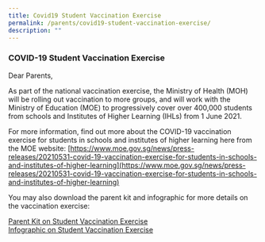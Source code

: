 ```yaml
---
title: Covid19 Student Vaccination Exercise
permalink: /parents/covid19-student-vaccination-exercise/
description: ""
---
```



### COVID-19 Student Vaccination Exercise

Dear Parents,

As part of the national vaccination exercise, the Ministry of Health (MOH) will be rolling out vaccination to more groups, and will work with the Ministry of Education (MOE) to progressively cover over 400,000 students from schools and Institutes of Higher Learning (IHLs) from 1 June 2021.

For more information, find out more about the COVID-19 vaccination exercise for students in schools and institutes of higher learning here from the MOE website: [https://www.moe.gov.sg/news/press-releases/20210531-covid-19-vaccination-exercise-for-students-in-schools-and-institutes-of-higher-learning](https://www.moe.gov.sg/news/press-releases/20210531-covid-19-vaccination-exercise-for-students-in-schools-and-institutes-of-higher-learning)

You may also download the parent kit and infographic for more details on the vaccination exercise:

[Parent Kit on Student Vaccination Exercise](/files/Parent-Kit-on-Student-Vaccination-Exercise.pdf) <br>
[Infographic on Student Vaccination Exercise](/files/Infographic-on-Student-Vaccination-Exercise.pdf)